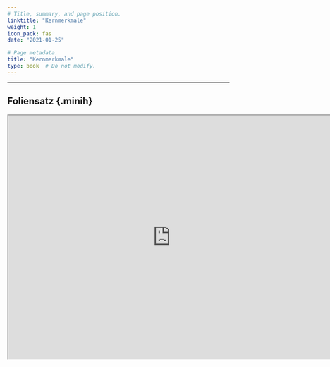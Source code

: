 ```yaml
---
# Title, summary, and page position.
linktitle: "Kernmerkmale"
weight: 1
icon_pack: fas
date: "2021-01-25"

# Page metadata.
title: "Kernmerkmale"
type: book  # Do not modify.
---
```


<style>
code{
  color: #2a7792;
}
.hljs{
  font-size: 16px
}
.minih{
  font-size: 1px;
  margin: 0px 0px 0px 0px;
}

.highlight {
    position: relative;
}
.highlight pre {
    padding: 15px;
}
.highlight-copy-btn {
    position: absolute;
    top: 7px;
    right: 7px;
    border: 0;
    border-radius: 4px;
    padding: 5px;
    font-size: 0.7em;
    line-height: 1.8;
    color: #fff;
    background-color: #777;
    min-width: 55px;
    text-align: center;
}
.highlight-copy-btn:hover {
    background-color: #666;
}
</style>
---



## Foliensatz {.minih}


<iframe src="https://drive.google.com/file/d/1uzd14jDOWisxW88HUc6urVVUW-o2z3U8/preview" width="736" height="552" allow="autoplay"></iframe>


<br>


<style>
h1 {color: #2a7792;}
</style>
